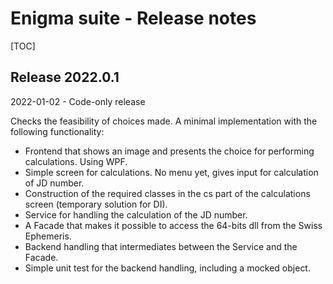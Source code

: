 # Enigma suite - Release notes

[TOC]



## Release 2022.0.1

2022-01-02 - Code-only release

Checks the feasibility of choices made. A minimal implementation with the following functionality:

- Frontend that shows an image and presents the choice for performing calculations. Using WPF.
- Simple screen for calculations. No menu yet, gives input for calculation of JD number.
- Construction of the required classes in the cs part of the calculations screen (temporary solution for DI).
- Service for handling the calculation of the JD number.
- A Facade that makes it possible to access the 64-bits dll from the Swiss Ephemeris.
- Backend handling that intermediates between the Service and the Facade.
- Simple unit test for the backend handling, including a mocked object.

